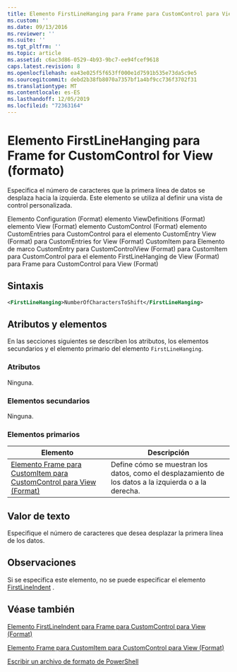 ```yaml
---
title: Elemento FirstLineHanging para Frame para CustomControl para View (Format) | Microsoft Docs
ms.custom: ''
ms.date: 09/13/2016
ms.reviewer: ''
ms.suite: ''
ms.tgt_pltfrm: ''
ms.topic: article
ms.assetid: c6ac3d86-0529-4b93-9bc7-ee94fcef9618
caps.latest.revision: 8
ms.openlocfilehash: ea43e025f5f653ff000e1d7591b535e73da5c9e5
ms.sourcegitcommit: debd2b38fb8070a7357bf1a4bf9cc736f3702f31
ms.translationtype: MT
ms.contentlocale: es-ES
ms.lasthandoff: 12/05/2019
ms.locfileid: "72363164"
---
```

# <a name="firstlinehanging-element-for-frame-for-customcontrol-for-view-format"></a>Elemento FirstLineHanging para Frame for CustomControl for View (formato)

Especifica el número de caracteres que la primera línea de datos se desplaza hacia la izquierda. Este elemento se utiliza al definir una vista de control personalizada.

Elemento Configuration (Format) elemento ViewDefinitions (Format) elemento View (Format) elemento CustomControl (Format) elemento CustomEntries para CustomControl para el elemento CustomEntry View (Format) para CustomEntries for View (Format) CustomItem para Elemento de marco CustomEntry para CustomControlView (Format) para CustomItem para CustomControl para el elemento FirstLineHanging de View (Format) para Frame para CustomControl para View (Format)

## <a name="syntax"></a>Sintaxis

```xml
<FirstLineHanging>NumberOfCharactersToShift</FirstLineHanging>
```

## <a name="attributes-and-elements"></a>Atributos y elementos

En las secciones siguientes se describen los atributos, los elementos secundarios y el elemento primario del elemento `FirstLineHanging`.

### <a name="attributes"></a>Atributos

Ninguna.

### <a name="child-elements"></a>Elementos secundarios

Ninguna.

### <a name="parent-elements"></a>Elementos primarios

|Elemento|Descripción|
|-------------|-----------------|
|[Elemento Frame para CustomItem para CustomControl para View (Format)](./frame-element-for-customitem-for-customcontrol-for-view-format.md)|Define cómo se muestran los datos, como el desplazamiento de los datos a la izquierda o a la derecha.|

## <a name="text-value"></a>Valor de texto

Especifique el número de caracteres que desea desplazar la primera línea de los datos.

## <a name="remarks"></a>Observaciones

Si se especifica este elemento, no se puede especificar el elemento [FirstLineIndent](./firstlineindent-element-for-frame-for-customcontrol-for-view-format.md) .

## <a name="see-also"></a>Véase también

[Elemento FirstLineIndent para Frame para CustomControl para View (Format)](./firstlineindent-element-for-frame-for-customcontrol-for-view-format.md)

[Elemento Frame para CustomItem para CustomControl para View (Format)](./frame-element-for-customitem-for-customcontrol-for-view-format.md)

[Escribir un archivo de formato de PowerShell](./writing-a-powershell-formatting-file.md)
